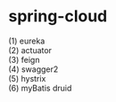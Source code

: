 # spring-cloud
(1) eureka
<br/> 
(2) actuator
<br/>
(3) feign
<br/>
(4) swagger2
<br/>
(5) hystrix
<br/>
(6) myBatis druid
<br/>

